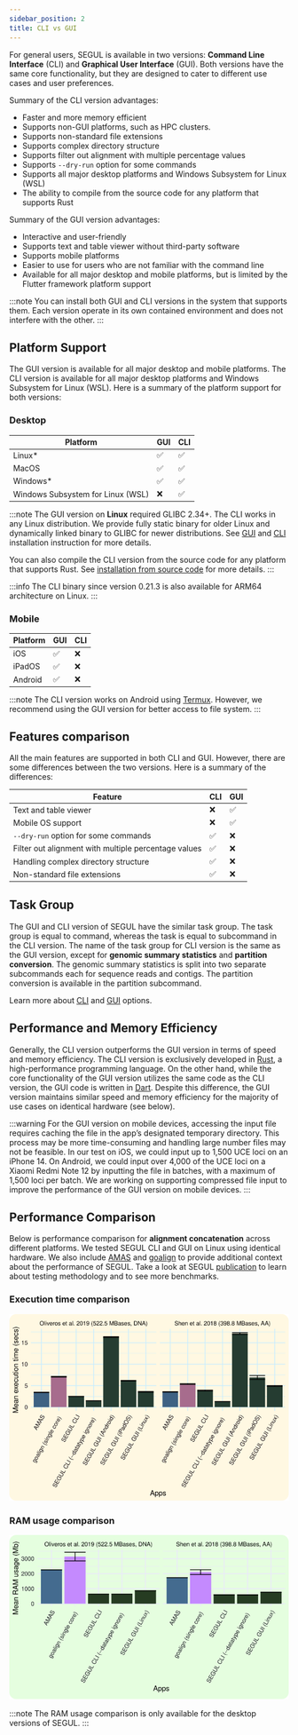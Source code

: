 ```yaml
---
sidebar_position: 2
title: CLI vs GUI
---
```


For general users, SEGUL is available in two versions: **Command Line Interface** (CLI) and **Graphical User Interface** (GUI). Both versions have the same core functionality, but they are designed to cater to different use cases and user preferences.

Summary of the CLI version advantages:

- Faster and more memory efficient
- Supports non-GUI platforms, such as HPC clusters.
- Supports non-standard file extensions
- Supports complex directory structure
- Supports filter out alignment with multiple percentage values
- Supports `--dry-run` option for some commands
- Supports all major desktop platforms and Windows Subsystem for Linux (WSL)
- The ability to compile from the source code for any platform that supports Rust

Summary of the GUI version advantages:

- Interactive and user-friendly
- Supports text and table viewer without third-party software
- Supports mobile platforms
- Easier to use for users who are not familiar with the command line
- Available for all major desktop and mobile platforms, but is limited by the Flutter framework platform support

:::note
You can install both GUI and CLI versions in the system that supports them. Each version operate in its own contained environment and does not interfere with the other.
:::

## Platform Support

The GUI version is available for all major desktop and mobile platforms. The CLI version is available for all major desktop platforms and Windows Subsystem for Linux (WSL). Here is a summary of the platform support for both versions:

### Desktop

| Platform                          | GUI | CLI |
| --------------------------------- | --- | --- |
| Linux*                            | ✅   | ✅   |
| MacOS                             | ✅   | ✅   |
| Windows*                          | ✅   | ✅   |
| Windows Subsystem for Linux (WSL) | ❌   | ✅   |

:::note
 The GUI version on **Linux** required GLIBC 2.34+. The CLI works in any Linux distribution. We provide fully static binary for older Linux and dynamically linked binary to GLIBC for newer distributions. See [GUI](./installation/install_gui) and [CLI](./installation/install_binary) installation instruction for more details.

 You can also compile the CLI version from the source code for any platform that supports Rust. See [installation from source code](./installation/install_source) for more details.
:::

:::info
The CLI binary since version 0.21.3 is also available for ARM64 architecture on Linux.
:::

### Mobile

| Platform | GUI | CLI |
| -------- | --- | --- |
| iOS      | ✅   | ❌   |
| iPadOS   | ✅   | ❌   |
| Android  | ✅   | ❌   |

:::note
The CLI version works on Android using [Termux](https://termux.dev/). However, we recommend using the GUI version for better access to file system.
:::

## Features comparison

All the main features are supported in both CLI and GUI. However, there are some differences between the two versions. Here is a summary of the differences:

| Feature                                              | CLI | GUI |
| ---------------------------------------------------- | --- | --- |
| Text and table viewer                                | ❌   | ✅   |
| Mobile OS support                                    | ❌   | ✅   |
| `--dry-run` option for some commands                 | ✅   | ❌   |
| Filter out alignment with multiple percentage values | ✅   | ❌   |
| Handling complex directory structure                 | ✅   | ❌   |
| Non-standard file extensions                         | ✅   | ❌   |

## Task Group

The GUI and CLI version of SEGUL have the similar task group. The task group is equal to command, whereas the task is equal to subcommand in the CLI version. The name of the task group for CLI version is the same as the GUI version, except for **genomic summary statistics** and **partition conversion**. The genomic summary statistics is split into two separate subcommands each for sequence reads and contigs. The partition conversion is available in the partition subcommand.

Learn more about [CLI](./cli-usage/command_options) and [GUI](./gui-usage/general) options.

## Performance and Memory Efficiency

Generally, the CLI version outperforms the GUI version in terms of speed and memory efficiency. The CLI version is exclusively developed in [Rust](https://www.rust-lang.org/), a high-performance programming language. On the other hand, while the core functionality of the GUI version utilizes the same code as the CLI version, the GUI code is written in [Dart](https://dart.dev/). Despite this difference, the GUI version maintains similar speed and memory efficiency for the majority of use cases on identical hardware (see below).

:::warning
For the GUI version on mobile devices, accessing the input file requires caching the file in the app’s designated temporary directory. This process may be more time-consuming and handling large number files may not be feasible. In our test on iOS, we could input up to 1,500 UCE loci on an iPhone 14. On Android, we could input over 4,000 of the UCE loci on a Xiaomi Redmi Note 12 by inputting the file in batches, with a maximum of 1,500 loci per batch. We are working on supporting compressed file input to improve the performance of the GUI version on mobile devices.
:::

## Performance Comparison

Below is performance comparison for **alignment concatenation**  across different platforms. We tested SEGUL CLI and GUI on Linux using identical hardware. We also include [AMAS](https://github.com/marekborowiec/AMAS) and [goalign](https://github.com/evolbioinfo/goalign) to provide additional context about the performance of SEGUL. Take a look at SEGUL [publication](https://doi.org/10.1111/1755-0998.13964) to learn about testing methodology and to see more benchmarks.

### Execution time comparison

![Execution time comparison](./img/execution_graph.svg)

### RAM usage comparison

![RAM usage comparison](./img/ram_graph.svg)

:::note
The RAM usage comparison is only available for the desktop versions of SEGUL.
:::
